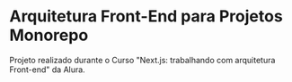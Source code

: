 # Arquitetura Front-End para Projetos Monorepo

Projeto realizado durante o Curso "Next.js: trabalhando com arquitetura Front-end" da Alura.
